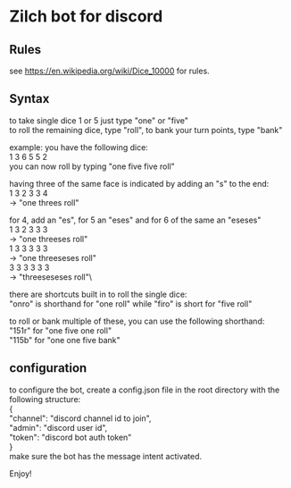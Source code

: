 # Zilch bot for discord

## Rules
see https://en.wikipedia.org/wiki/Dice_10000 for rules.

## Syntax
to take single dice 1 or 5 just type "one" or "five"\
to roll the remaining dice, type "roll", to bank your turn points, type "bank"

example: you have the following dice:\
1 3 6 5 5 2\
you can now roll by typing "one five five roll"

having three of the same face is indicated by adding an "s" to the end:\
1 3 2 3 3 4\
-> "one threes roll"

for 4, add an "es", for 5 an "eses" and for 6 of the same an "eseses"\
1 3 2 3 3 3\
-> "one threeses roll"\
1 3 3 3 3 3\
-> "one threeseses roll"\
3 3 3 3 3 3\
-> "threeseseses roll"\

there are shortcuts built in to roll the single dice:\
"onro" is shorthand for "one roll" while "firo" is short for "five roll"

to roll or bank multiple of these, you can use the following shorthand:\
"151r" for "one five one roll"\
"115b" for "one one five bank"

## configuration
to configure the bot, create a config.json file in the root directory with the following structure:\
{\
    "channel": "discord channel id to join",\
    "admin": "discord user id",\
    "token": "discord bot auth token"\
}\
make sure the bot has the message intent activated.


Enjoy!